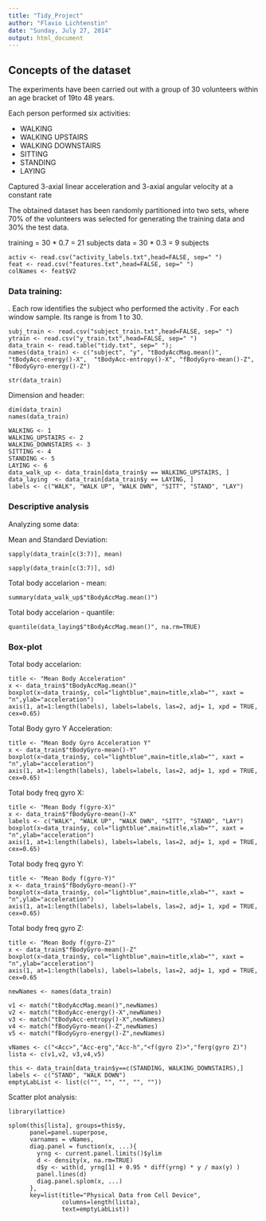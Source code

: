 ```yaml
---
title: "Tidy_Project"
author: "Flavio Lichtenstin"
date: "Sunday, July 27, 2014"
output: html_document
---
```


## Concepts of the dataset
The experiments have been carried out with a group of 30 volunteers within an age bracket of 19to 48 years.
  
Each person performed six activities:
* WALKING
* WALKING UPSTAIRS
* WALKING DOWNSTAIRS
* SITTING
* STANDING
* LAYING
  
Captured 3-axial linear acceleration and 3-axial angular velocity at a constant rate
  
The obtained dataset has been randomly partitioned into two sets, where 70% of the volunteers was selected for generating the training data and 30% the test data. 
  
training = 30 * 0.7  = 21 subjects
data     = 30 * 0.3  =  9 subjects
  

```{r, echo=FALSE}
activ <- read.csv("activity_labels.txt",head=FALSE, sep=" ")
feat <- read.csv("features.txt",head=FALSE, sep=" ")
colNames <- feat$V2
```
  
### Data training:
   . Each row identifies the subject who performed the activity 
   . For each window sample. Its range is from 1 to 30. 
   
```{r, echo=FALSE}
subj_train <- read.csv("subject_train.txt",head=FALSE, sep=" ")
ytrain <- read.csv("y_train.txt",head=FALSE, sep=" ")
data_train <- read.table("tidy.txt", sep=" ");
names(data_train) <- c("subject", "y", "tBodyAccMag.mean()", "tBodyAcc-energy()-X",  "tBodyAcc-entropy()-X", "fBodyGyro-mean()-Z",  "fBodyGyro-energy()-Z")
```
  
```{r, echo=TRUE}
str(data_train)
```
  
Dimension and header:
```{r, echo=TRUE}
dim(data_train)
names(data_train)
```
  
```{r, echo=FALSE}
WALKING <- 1
WALKING_UPSTAIRS <- 2
WALKING_DOWNSTAIRS <- 3
SITTING <- 4
STANDING <- 5
LAYING <- 6
data_walk_up <- data_train[data_train$y == WALKING_UPSTAIRS, ]
data_laying  <- data_train[data_train$y == LAYING, ]
labels <- c("WALK", "WALK UP", "WALK DWN", "SITT", "STAND", "LAY")
```
  
### Descriptive analysis
  
Analyzing some data:
  
   Mean and Standard Deviation:

```{r, echo=TRUE}
sapply(data_train[c(3:7)], mean)
  
sapply(data_train[c(3:7)], sd)
```

   Total body accelarion - mean:
```{r, echo=TRUE}
summary(data_walk_up$"tBodyAccMag.mean()")
```
  
   Total body accelarion - quantile:
```{r, echo=TRUE}
quantile(data_laying$"tBodyAccMag.mean()", na.rm=TRUE)
```
  
### Box-plot
  
   Total body accelarion:
```{r, echo=FALSE}
title <- "Mean Body Acceleration"
x <- data_train$"tBodyAccMag.mean()"
boxplot(x~data_train$y, col="lightblue",main=title,xlab="", xaxt = "n",ylab="acceleration")
axis(1, at=1:length(labels), labels=labels, las=2, adj= 1, xpd = TRUE, cex=0.65)
```
  
   Total Body gyro Y Acceleration:
```{r, echo=FALSE}
title <- "Mean Body Gyro Acceleration Y"
x <- data_train$"tBodyGyro-mean()-Y"
boxplot(x~data_train$y, col="lightblue",main=title,xlab="", xaxt = "n",ylab="acceleration")
axis(1, at=1:length(labels), labels=labels, las=2, adj= 1, xpd = TRUE, cex=0.65)
```
  
   Total body freq gyro X:
```{r, echo=FALSE}
title <- "Mean Body f(gyro-X)"
x <- data_train$"fBodyGyro-mean()-X"
labels <- c("WALK", "WALK UP", "WALK DWN", "SITT", "STAND", "LAY")
boxplot(x~data_train$y, col="lightblue",main=title,xlab="", xaxt = "n",ylab="acceleration")
axis(1, at=1:length(labels), labels=labels, las=2, adj= 1, xpd = TRUE, cex=0.65)
```
  
   Total body freq gyro Y:
```{r, echo=FALSE}
title <- "Mean Body f(gyro-Y)"
x <- data_train$"fBodyGyro-mean()-Y"
boxplot(x~data_train$y, col="lightblue",main=title,xlab="", xaxt = "n",ylab="acceleration")
axis(1, at=1:length(labels), labels=labels, las=2, adj= 1, xpd = TRUE, cex=0.65)
```
  
   Total body freq gyro Z:
```{r, echo=FALSE}
title <- "Mean Body f(gyro-Z)"
x <- data_train$"fBodyGyro-mean()-Z"
boxplot(x~data_train$y, col="lightblue",main=title,xlab="", xaxt = "n",ylab="acceleration")
axis(1, at=1:length(labels), labels=labels, las=2, adj= 1, xpd = TRUE, cex=0.65

newNames <- names(data_train)

v1 <- match("tBodyAccMag.mean()",newNames) 
v2 <- match("tBodyAcc-energy()-X",newNames) 
v3 <- match("tBodyAcc-entropy()-X",newNames) 
v4 <- match("fBodyGyro-mean()-Z",newNames) 
v5 <- match("fBodyGyro-energy()-Z",newNames) 

vNames <- c("<Acc>","Acc-erg","Acc-h","<f(gyro Z)>","ferg(gyro Z)")
lista <- c(v1,v2, v3,v4,v5)

this <- data_train[data_train$y==c(STANDING, WALKING_DOWNSTAIRS),]
labels <- c("STAND", "WALK DOWN")
emptyLabList <- list(c("", "", "", "", ""))
```


Scatter plot analysis:

```{r, echo=FALSE}
library(lattice)

splom(this[lista], groups=this$y, 
      panel=panel.superpose, 
      varnames = vNames,
      diag.panel = function(x, ...){
        yrng <- current.panel.limits()$ylim
        d <- density(x, na.rm=TRUE)
        d$y <- with(d, yrng[1] + 0.95 * diff(yrng) * y / max(y) )
        panel.lines(d)
        diag.panel.splom(x, ...)
      },        
      key=list(title="Physical Data from Cell Device",
               columns=length(lista),
               text=emptyLabList))
```

